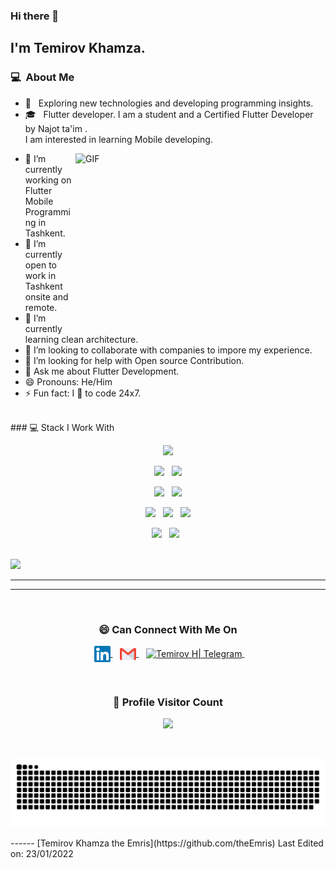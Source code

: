 ### Hi there 👋
## I'm Temirov Khamza.
### 💻 &nbsp;About Me 
- 🤔 &nbsp; Exploring new technologies and developing programming insights.
- 🎓 &nbsp; Flutter developer.
I am a student and a Certified Flutter Developer by Najot ta'im .<br/>
I am interested in learning Mobile developing.

<img align="right" alt="GIF" src="https://owaisnoor.info/blog/wp-content/uploads/2019/03/maxresdefault.jpg" width="400" height="280" />

- 🔭 I’m currently working on Flutter Mobile Programming in Tashkent.
- 🔭 I’m currently open to work in Tashkent onsite and remote.
- 🌱 I’m currently learning clean architecture.
- 👯 I’m looking to collaborate with companies to impore my experience.
- 🤔 I’m looking for help with Open source Contribution.
- 💬 Ask me about Flutter Development.
- 😄 Pronouns: He/Him
- ⚡ Fun fact: I 💖 to code 24x7.
<br/>
### 💻 Stack I Work With
<br>
<p  align="center">
<img src="https://img.shields.io/badge/Flutter-0078D4.svg?&style=for-the-badge&logo=flutter&logoColor=white" height="25"/>
  </p>
  
<p  align="center">
<img src="https://camo.githubusercontent.com/202a58d250ff1d21ee70433e0070b55f8fed747f8883c1750742aa791b1ad871/68747470733a2f2f696d672e736869656c64732e696f2f62616467652f2d4769744875622d3035313232413f7374796c653d666c6174266c6f676f3d676974687562" height="25"/>  
  &nbsp;
 
  <img src="https://img.shields.io/badge/Dart-0078D4.svg?&style=for-the-badge&logo=dart&logoColor=important" height="25">
  </p>
  
  <p  align="center">
  
<img src="https://img.shields.io/badge/anaconda-42B029.svg?&style=for-the-badge&logo=anaconda&logoColor=white" height="25"/>
  &nbsp;
<img src="https://img.shields.io/badge/Nodejs-0078D7.svg?&style=for-the-badge&logo=Nodejs&logoColor=white" height="25"/>  
 </p>
 
 <p  align="center">
  
<img src="https://img.shields.io/badge/Python-3776AB?style=for-the-badge&logo=python&logoColor=white" height="25">
  &nbsp;
<img src="https://img.shields.io/badge/C-00599C?style=for-the-badge&logo=c&logoColor=white" height="25">
&nbsp;
  
  <img src="https://raw.githubusercontent.com/spyder-ide/spyder/master/branding/logo/spyder_readme_banner.png" height="25">
</p>
<p align="center">
 
  <img src="https://img.shields.io/badge/conda-342B029.svg?&style=for-the-badge&logo=anaconda&logoColor=white" height="25">
&nbsp;
  <img src="https://img.shields.io/badge/Visual_Studio_Code-0078D4?style=for-the-badge&logo=visual%20studio%20code&logoColor=white" height="25">
&nbsp;
</p>
<br>
<img src="https://user-images.githubusercontent.com/73097560/115834477-dbab4500-a447-11eb-908a-139a6edaec5c.gif">
</p>  
                                                                                    
 <hr>
 
 <hr>
 
 <br>
  <div align="center">
  <h3><b>😄 Can Connect With Me On</b></h3>
  </div>
<p align="center">
</a> &nbsp;&nbsp;
<a href="https://www.linkedin.com/in/khamza-temirov-426156230" target="_blank">
  <img align="center" alt="Khamza Temirov| Linkedin" width="26px" src="https://github.com/SatYu26/SatYu26/blob/master/Assets/Linkedin.svg" />
</a> &nbsp;&nbsp;
<a href="https://emirsmorganson2000@gmail.com/" >
  <img align="center" alt="Temirov Khamza| Gmail" width="26px" src="https://github.com/SatYu26/SatYu26/blob/master/Assets/Gmail.svg" />
</a> &nbsp;&nbsp;
<a href="https://t.me/the_Temuriy">
    <img align="center" alt="Temirov H| Telegram" width="24px" src="https://cdn.worldvectorlogo.com/logos/telegram-1.svg" />
</a> &nbsp;&nbsp;
<p>
  
<br>
  
<div align=center>
  <h3><b>📍 Profile Visitor Count</b></h3>
</div>
    
<!-- retro visitor counter -->  
<p align="center" >   
  <img src="https://profile-counter.glitch.me/AbdullohFlutterDeveloper/count.svg" />  
</p>
   
  
  
  
  
  
  
  
  
  
  
  
  
  <br>
  <p align="center">
  <img src="https://github.com/DHANOLA/DHANOLA/raw/output/github-contribution-grid-snake.svg" alt="snake"></center>
</p>
------
[Temirov Khamza the Emris](https://github.com/theEmris)
Last Edited on: 23/01/2022
